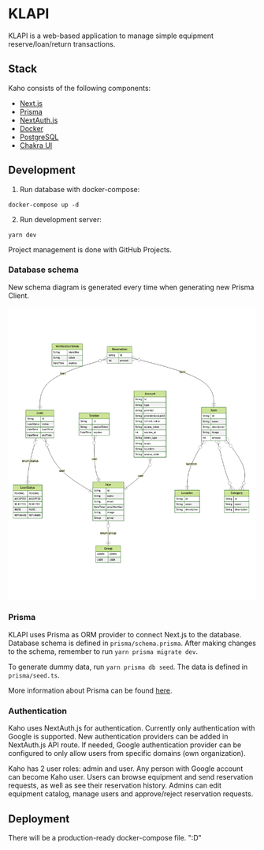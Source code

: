 # KLAPI

KLAPI is a web-based application to manage simple equipment reserve/loan/return transactions.

## Stack

Kaho consists of the following components:

-   [Next.js](https://nextjs.org)
-   [Prisma](https://www.prisma.io)
-   [NextAuth.js](https://next-auth.js.org/)
-   [Docker](https://www.docker.com)
-   [PostgreSQL](https://www.postgresql.org)
-   [Chakra UI](https://chakra-ui.com)

## Development

1. Run database with docker-compose:

```
docker-compose up -d
```

2. Run development server:

```
yarn dev
```

Project management is done with GitHub Projects.

### Database schema

New schema diagram is generated every time when generating new Prisma Client.

![Database schema](./prisma/ERD.png)

### Prisma

KLAPI uses Prisma as ORM provider to connect Next.js to the database. Database schema is defined in `prisma/schema.prisma`. After making changes to the schema, remember to run `yarn prisma migrate dev`.

To generate dummy data, run `yarn prisma db seed`. The data is defined in `prisma/seed.ts`.

More information about Prisma can be found [here](https://www.prisma.io/docs/concepts/overview/what-is-prisma).

### Authentication

Kaho uses NextAuth.js for authentication. Currently only authentication with Google is supported. New authentication providers can be added in NextAuth.js API route. If needed, Google authentication provider can be configured to only allow users from specific domains (own organization).

Kaho has 2 user roles: admin and user. Any person with Google account can become Kaho user. Users can browse equipment and send reservation requests, as well as see their reservation history. Admins can edit equipment catalog, manage users and approve/reject reservation requests.

## Deployment

There will be a production-ready docker-compose file. ":D"
